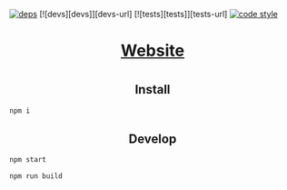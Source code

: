 [![deps][deps]][deps-url]
[![devs][devs]][devs-url]
[![tests][tests]][tests-url]
[![code style][style]][style-url]

<div align="center">
  <a href="http://michael-ciniawsky.de">
   <h1>Website<h1>
  </a>
</div>

<h2 align="center">Install</h2>

```bash
npm i
```

<h2 align="center">Develop</h2>

```bash
npm start
```

```bash
npm run build
```

[node]: https://img.shields.io/node/v/gh-badges.svg
[node-url]: https://nodejs.org

[deps]: https://david-dm.org/michael-ciniawsky/website.svg
[deps-url]: https://david-dm.org/michael-ciniawsky/website

[style]: https://img.shields.io/badge/code%20style-standard-yellow.svg
[style-url]: http://standardjs.com/
